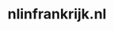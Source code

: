 ---
layout: post
title:  "nlinfrankrijk.nl"
internal_url:  "/dutchgov/nlinfrankrijk.nl.html"
subdomains_count: 4
all_subdomains_count: 4
urls_count: 4
ssl_rank: 0
http_rank: 70
url_link: /data/nlinfrankrijk.nl/urls.txt
all_subdomains_link: /data/nlinfrankrijk.nl/all_subdomains.txt
subdomains_link: /data/nlinfrankrijk.nl/subdomains.txt
categories: dutchgov
---